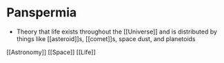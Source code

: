 # Panspermia

- Theory that life exists throughout the [[Universe]] and is distributed by things like [[asteroid]]s, [[comet]]s, space dust, and planetoids

[[Astronomy]] [[Space]] [[Life]]

